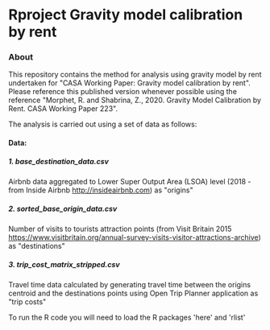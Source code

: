 # Rproject Gravity model calibration by rent

### About
This repository contains the method for analysis using gravity model by rent undertaken for "CASA Working Paper: Gravity model calibration by rent". Please reference this published version whenever possible using the reference "Morphet, R. and Shabrina, Z., 2020. Gravity Model Calibration by Rent. CASA Working Paper 223".

The analysis is carried out using a set of data as follows:
#### Data:
##### 1. base_destination_data.csv
Airbnb data aggregated to Lower Super Output Area (LSOA) level (2018 - from Inside Airbnb http://insideairbnb.com) as "origins"
##### 2. sorted_base_origin_data.csv
Number of visits to tourists attraction points (from Visit Britain 2015 https://www.visitbritain.org/annual-survey-visits-visitor-attractions-archive) as "destinations"
##### 3. trip_cost_matrix_stripped.csv
Travel time data calculated by generating travel time between the origins centroid and the destinations points using Open Trip Planner application as "trip costs"

To run the R code you will need to load the R packages 'here' and 'rlist'


